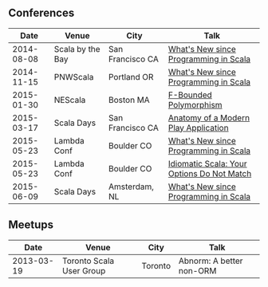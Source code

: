 ## Conferences

| Date | Venue | City | Talk |
|-|-|-|-|
| 2014-08-08 | Scala by the Bay | San Francisco CA | [What's New since Programming in Scala](https://www.youtube.com/watch?v=JZ25N5KLfGM) |
| 2014-11-15 | PNWScala         | Portland OR      | [What's New since Programming in Scala](https://www.youtube.com/watch?v=Mg56PCiPguw) |
| 2015-01-30 | NEScala          | Boston MA        | [F-Bounded Polymorphism](https://newcircle.com/s/post/1717/f_bounded_polymorphism_marconi_lanna_video) |
| 2015-03-17 | Scala Days       | San Francisco CA | [Anatomy of a Modern Play Application](https://www.parleys.com/tutorial/anatomy-modern-play-application) |
| 2015-05-23 | Lambda Conf      | Boulder CO       | [What's New since Programming in Scala](https://www.youtube.com/watch?v=nVXxBAfriII) |
| 2015-05-23 | Lambda Conf      | Boulder CO       | [Idiomatic Scala: Your Options Do Not Match](https://www.youtube.com/watch?v=ol2AB5UN1IA) |
| 2015-06-09 | Scala Days       | Amsterdam, NL    | [What's New since Programming in Scala](https://www.parleys.com/tutorial/whats-new-since-programming-scala) |

## Meetups

| Date | Venue | City | Talk |
|-|-|-|-|
| 2013-03-19 | Toronto Scala User Group | Toronto | Abnorm: A better non-ORM |
